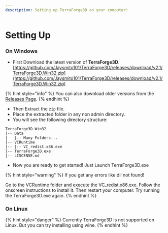 ```yaml
---
description: Setting up TerraForge3D on your computer!
---
```


# Setting Up

### On Windows

* First Download the latest version of **TerraForge3D**. [https://github.com/Jaysmito101/TerraForge3D/releases/download/v2.1/TerraForge3D.Win32.zip](https://github.com/Jaysmito101/TerraForge3D/releases/download/v2.1/TerraForge3D.Win32.zip)

{% hint style="info" %}
You can also download older versions from the [Releases Page](https://github.com/Jaysmito101/TerraForge3D/releases).
{% endhint %}

* Then Extract the `zip` file.
* Place the extracted folder in any non admin directory.
* You will see the following directory structure:

```
TerraForge3D.Win32
|-- Data
|   |-- Many Folders...
|-- VCRuntime
|-- |-- VC_redist.x86.exe
|-- TerraForge3D.exe
|-- LISCENSE.md
```

* Now you are ready to get started! Just Launch TerraForge3D.exe

{% hint style="warning" %}
If you get any errors like dll not found!

Go to the VCRuntime folder and execute the VC\_redist.x86.exe. Follow the onscreen instructions to install it. Then restart your computer. Try running the TerraForge3D.exe again.
{% endhint %}

### On Linux

{% hint style="danger" %}
Currently TerraForge3D is not supported on Linux. But you can try installing using wine.
{% endhint %}
